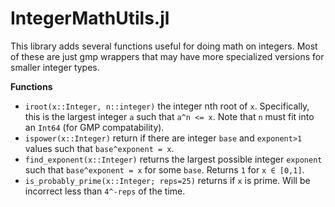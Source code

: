 # IntegerMathUtils.jl

This library adds several functions useful for doing math on integers. Most of these are just gmp wrappers that may have more specialized versions for smaller integer types.

**Functions**

* `iroot(x::Integer, n::integer)` the integer nth root of `x`. Specifically, this is the largest integer `a` such that `a^n <= x`. Note that `n` must fit into an `Int64` (for GMP compatability).
* `ispower(x::Integer)` return if there are integer `base` and `exponent>1` values such that `base^exponent = x`.
* `find_exponent(x::Integer)` returns the largest possible integer `exponent` such that `base^exponent = x` for some `base`. Returns `1` for `x ∈ [0,1]`.
* `is_probably_prime(x::Integer; reps=25)` returns if `x` is prime. Will be incorrect less than `4^-reps` of the time.
